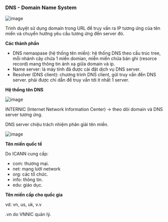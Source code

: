 ### DNS - Domain Name System

![image](https://user-images.githubusercontent.com/69178270/147325807-11606494-fcb3-4a38-9f0f-036944bb1f10.png)

Trình duyệt sử dụng domain trong URL để truy vấn ra IP tương ứng của tên miền và chuyển hướng yêu cầu tương ứng đền server đó.

**Các thành phần**

- DNS nemaspase (hệ thống tên miền): hệ thống DNS theo cấu trúc tree, mỗi nhánh cây chứa 1 miền domian, miễn miền chứa bản ghi (resorce record) mang thông tin ánh xạ giữa domain và ip.
- Name server: là máy tính đã được cài đặt dịch vụ DNS server.
- Resolver (DNS client): chương trình DNS client, gửi truy vấn đền DNS server. phải được chỉ dẫn để truy vấn tới ít nhất 1 server.

**Hệ thống tên DNS**

![image](https://user-images.githubusercontent.com/69178270/147326700-15920c6c-7bd4-4d29-9a88-a60a21c1b0cd.png)

INTERNIC (Internet Network Information Center) -> theo dõi domain và DNS server tương ứng.

DNS server chiệu trách nhiệm phân giải tên miền.

![image](https://user-images.githubusercontent.com/69178270/147326985-a9c2224d-2bc0-47ac-9e34-3441ef3be5f6.png)

**Tên miền quốc tế** 

Do ICANN cung cấp: 

- com: thương mại.
- net: mạng lưới network
- org: các tổ chức.
- info: thông tin.
- edu: giáo dục.

**Tên miến cấp cho quốc gia**

vd: vn, us, uk, v.v

.vn do VNNIC quản lý.


